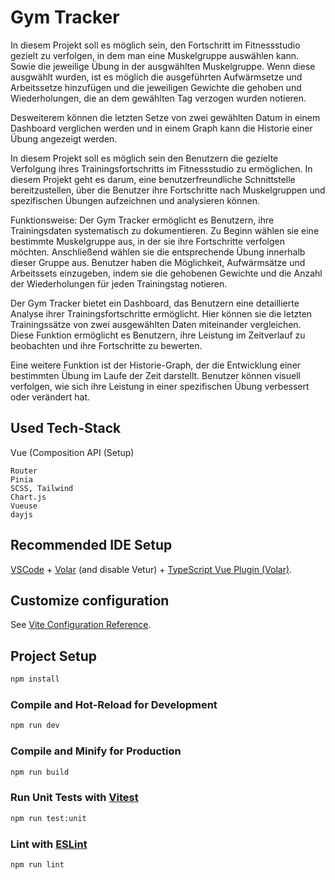 # Gym Tracker

In diesem Projekt soll es möglich sein, den Fortschritt im Fitnessstudio gezielt zu verfolgen, in dem man eine Muskelgruppe auswählen kann. Sowie die jeweilige Übung in der ausgwählten Muskelgruppe. Wenn diese ausgwählt wurden, ist es möglich die ausgeführten Aufwärmsetze und Arbeitssetze hinzufügen und die jeweiligen Gewichte die gehoben und Wiederholungen, die an dem gewählten Tag verzogen wurden notieren.

Desweiterem können die letzten Setze von zwei gewählten Datum in einem Dashboard verglichen werden und in einem Graph kann die Historie einer Übung angezeigt werden.

In diesem Projekt soll es möglich sein den  Benutzern die gezielte Verfolgung ihres Trainingsfortschritts im Fitnessstudio zu ermöglichen. In diesem Projekt geht es darum, eine benutzerfreundliche Schnittstelle bereitzustellen, über die Benutzer ihre Fortschritte nach Muskelgruppen und spezifischen Übungen aufzeichnen und analysieren können.

Funktionsweise:
Der Gym Tracker ermöglicht es Benutzern, ihre Trainingsdaten systematisch zu dokumentieren. Zu Beginn wählen sie eine bestimmte Muskelgruppe aus, in der sie ihre Fortschritte verfolgen möchten. Anschließend wählen sie die entsprechende Übung innerhalb dieser Gruppe aus. Benutzer haben die Möglichkeit, Aufwärmsätze und Arbeitssets einzugeben, indem sie die gehobenen Gewichte und die Anzahl der Wiederholungen für jeden Trainingstag notieren.

Der Gym Tracker bietet ein Dashboard, das Benutzern eine detaillierte Analyse ihrer Trainingsfortschritte ermöglicht. Hier können sie die letzten Trainingssätze von zwei ausgewählten Daten miteinander vergleichen. Diese Funktion ermöglicht es Benutzern, ihre Leistung im Zeitverlauf zu beobachten und ihre Fortschritte zu bewerten.

Eine weitere Funktion ist der Historie-Graph, der die Entwicklung einer bestimmten Übung im Laufe der Zeit darstellt. Benutzer können visuell verfolgen, wie sich ihre Leistung in einer spezifischen Übung verbessert oder verändert hat.

## Used Tech-Stack

Vue (Composition API (Setup)

    Router
    Pinia
    SCSS, Tailwind
    Chart.js
    Vueuse
    dayjs


## Recommended IDE Setup

[VSCode](https://code.visualstudio.com/) + [Volar](https://marketplace.visualstudio.com/items?itemName=Vue.volar) (and disable Vetur) + [TypeScript Vue Plugin (Volar)](https://marketplace.visualstudio.com/items?itemName=Vue.vscode-typescript-vue-plugin).

## Customize configuration

See [Vite Configuration Reference](https://vitejs.dev/config/).

## Project Setup

```sh
npm install
```

### Compile and Hot-Reload for Development

```sh
npm run dev
```

### Compile and Minify for Production

```sh
npm run build
```

### Run Unit Tests with [Vitest](https://vitest.dev/)

```sh
npm run test:unit
```

### Lint with [ESLint](https://eslint.org/)

```sh
npm run lint
```
